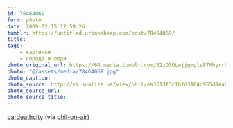 ```yaml
---
id: 78464069
form: photo
date: 2009-02-15 12:59:26
tumblr: https://untitled.urbansheep.com/post/78464069/
title:
tags:
    - картинки
    - города и люди
photo_original_url: https://64.media.tumblr.com/32zO3OLwjjgmgls87Mhyrr9mo1_500.jpg
photo: "@/assets/media/78464069.jpg"
photo_caption:
photo_source: http://vi.sualize.us/view/phil/ea3613f3c1bfd3164c955d9aa6cb6570/
photo_source_url:
photo_source_title:
---
```


<p><a href="http://vi.sualize.us/view/phil/ea3613f3c1bfd3164c955d9aa6cb6570/">cardeathcity</a> (via <a href="http://unculture.ru/post/75009950/cardeathcity">phil-on-air</a>)</p>
